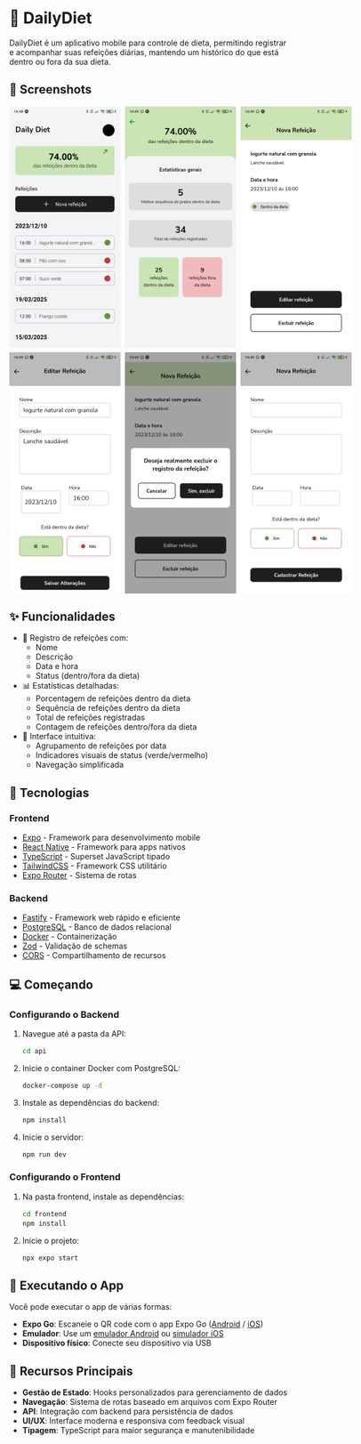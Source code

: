 # 🥗 DailyDiet

DailyDiet é um aplicativo mobile para controle de dieta, permitindo registrar e acompanhar suas refeições diárias, mantendo um histórico do que está dentro ou fora da sua dieta.

## 📱 Screenshots

<div align="center">
  <div style="display: flex; gap: 0.5rem;">
    <img alt="Home screen" src="./docs/Screenshot_2025-03-19-16-48-55-430_host.exp.exponent.jpg" width="200px" />
    <img alt="Statistics screen" src="./docs/Screenshot_2025-03-19-16-49-02-418_host.exp.exponent.jpg" width="200px" />
    <img alt="New meal screen" src="./docs/Screenshot_2025-03-19-16-49-09-057_host.exp.exponent.jpg" width="200px" />
  </div>
  
  <div style="display: flex; gap: 0.5rem; margin-top: 0.5rem;">
    <img alt="Meal details" src="./docs/Screenshot_2025-03-19-16-49-14-996_host.exp.exponent.jpg" width="200px" />
    <img alt="Edit meal" src="./docs/Screenshot_2025-03-19-16-49-19-162_host.exp.exponent.jpg" width="200px" />
    <img alt="Delete meal" src="./docs/Screenshot_2025-03-19-16-49-23-225_host.exp.exponent.jpg" width="200px" />
  </div>
</div>

## ✨ Funcionalidades

- 📝 Registro de refeições com:
  - Nome
  - Descrição
  - Data e hora
  - Status (dentro/fora da dieta)
- 📊 Estatísticas detalhadas:
  - Porcentagem de refeições dentro da dieta
  - Sequência de refeições dentro da dieta
  - Total de refeições registradas
  - Contagem de refeições dentro/fora da dieta
- 📱 Interface intuitiva:
  - Agrupamento de refeições por data
  - Indicadores visuais de status (verde/vermelho)
  - Navegação simplificada

## 🚀 Tecnologias

### Frontend
- [Expo](https://expo.dev) - Framework para desenvolvimento mobile
- [React Native](https://reactnative.dev) - Framework para apps nativos
- [TypeScript](https://www.typescriptlang.org) - Superset JavaScript tipado
- [TailwindCSS](https://tailwindcss.com) - Framework CSS utilitário
- [Expo Router](https://docs.expo.dev/router/introduction) - Sistema de rotas

### Backend
- [Fastify](https://www.fastify.io/) - Framework web rápido e eficiente
- [PostgreSQL](https://www.postgresql.org/) - Banco de dados relacional
- [Docker](https://www.docker.com/) - Containerização
- [Zod](https://zod.dev/) - Validação de schemas
- [CORS](https://developer.mozilla.org/pt-BR/docs/Web/HTTP/CORS) - Compartilhamento de recursos

## 💻 Começando

### Configurando o Backend

1. Navegue até a pasta da API:
   ```bash
   cd api
   ```

2. Inicie o container Docker com PostgreSQL:
   ```bash
   docker-compose up -d
   ```

3. Instale as dependências do backend:
   ```bash
   npm install
   ```

4. Inicie o servidor:
   ```bash
   npm run dev
   ```

### Configurando o Frontend

1. Na pasta frontend, instale as dependências:
   ```bash
   cd frontend
   npm install
   ```

2. Inicie o projeto:
   ```bash
   npx expo start
   ```

## 📱 Executando o App

Você pode executar o app de várias formas:

- **Expo Go**: Escaneie o QR code com o app Expo Go ([Android](https://play.google.com/store/apps/details?id=host.exp.exponent) / [iOS](https://apps.apple.com/app/expo-go/id982107779))
- **Emulador**: Use um [emulador Android](https://docs.expo.dev/workflow/android-studio-emulator) ou [simulador iOS](https://docs.expo.dev/workflow/ios-simulator)
- **Dispositivo físico**: Conecte seu dispositivo via USB

## 🎯 Recursos Principais

- **Gestão de Estado**: Hooks personalizados para gerenciamento de dados
- **Navegação**: Sistema de rotas baseado em arquivos com Expo Router
- **API**: Integração com backend para persistência de dados
- **UI/UX**: Interface moderna e responsiva com feedback visual
- **Tipagem**: TypeScript para maior segurança e manutenibilidade





